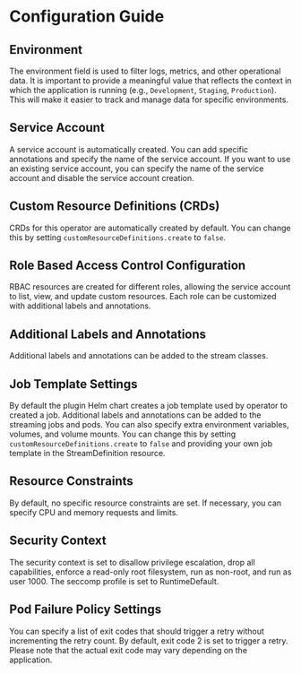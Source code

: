 ﻿# Configuration Guide

## Environment
The environment field is used to filter logs, metrics, and other operational data. It is important to provide a
meaningful value that reflects the context in which the application is running
(e.g., `Development`, `Staging`, `Production`). This will make it easier to track and manage data for specific
environments.

## Service Account
A service account is automatically created. You can add specific annotations and specify the name of the service
account. If you want to use an existing service account, you can specify the name of the service account and disable
the service account creation.

## Custom Resource Definitions (CRDs)
CRDs for this operator are automatically created by default. You can change this by setting
`customResourceDefinitions.create` to `false`.

## Role Based Access Control Configuration
RBAC resources are created for different roles, allowing the service account to list, view, and update custom 
resources. Each role can be customized with additional labels and annotations.

## Additional Labels and Annotations
Additional labels and annotations can be added to the stream classes.

## Job Template Settings
By default the plugin Helm chart creates a job template used by operator to created a job. Additional labels and
annotations can be added to the streaming jobs and pods. You can also specify extra environment variables,
volumes, and volume mounts. You can change this by setting `customResourceDefinitions.create` to `false`
and providing your own job template in the StreamDefinition resource.

## Resource Constraints
By default, no specific resource constraints are set. If necessary, you can specify CPU and memory requests and limits.

## Security Context
The security context is set to disallow privilege escalation, drop all capabilities, enforce a read-only root 
filesystem, run as non-root, and run as user 1000. The seccomp profile is set to RuntimeDefault.

## Pod Failure Policy Settings
You can specify a list of exit codes that should trigger a retry without incrementing the retry count. By default, 
exit code 2 is set to trigger a retry. Please note that the actual exit code may vary depending on the application.
